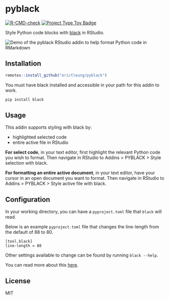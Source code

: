 
<!-- README.md is generated from README.Rmd. Please edit that file -->

# pyblack

<!-- badges: start -->

[![R-CMD-check](https://github.com/erictleung/pyblack/actions/workflows/R-CMD-check.yaml/badge.svg)](https://github.com/erictleung/pyblack/actions/workflows/R-CMD-check.yaml)
[![Project Type Toy
Badge](https://img.shields.io/badge/project%20type-toy-blue)](https://project-types.github.io/#toy)
<!-- badges: end -->

Style Python code blocks with [black](https://github.com/psf/black) in
RStudio.

![Demo of the pyblack RStudio addin to help format Python code in
RMarkdown](man/figures/pyblack.gif)

## Installation

``` r
remotes::install_github("erictleung/pyblack")
```

You must have black installed and accessible in your path for this addin
to work.

``` bash
pip install black
```

## Usage

This addin supports styling with black by:

- highlighted selected code
- entire active file in RStudio

**For select code**, in your text editor, first highlight the relevant
Python code you wish to format. Then navigate in RStudio to Addins \>
PYBLACK \> Style selection with black.

**For formatting an entire active document**, in your text editor, have
your cursor in an open document you want to format. Then navigate in
RStudio to Addins \> PYBLACK \> Style active file with black.

## Configuration

In your working directory, you can have a `pyproject.toml` file that
`black` will read.

Below is an example `pyproject.toml` file that changes the line-length
from the default of 88 to 80.

    [tool.black]
    line-length = 80

Other settings available to change can be found by running
`black --help`.

You can read more about this
[here](https://black.readthedocs.io/en/stable/usage_and_configuration/the_basics.html#configuration-format).

## License

MIT
